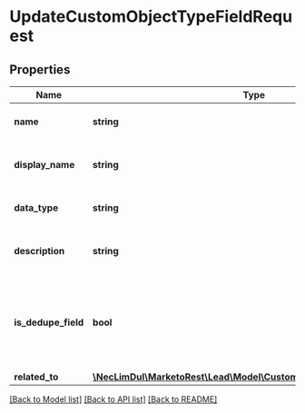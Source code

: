 # UpdateCustomObjectTypeFieldRequest

## Properties

Name | Type | Description | Notes
------------ | ------------- | ------------- | -------------
**name** | **string** | API Name of custom object field | [optional]
**display_name** | **string** | UI display-name of the custom object field | [optional]
**data_type** | **string** | Datatype of the custom object field | [optional]
**description** | **string** | Description of the custom object field | [optional]
**is_dedupe_field** | **bool** | Set to true to enable field as unique identifier for deduplicating records.  Default is false | [optional]
**related_to** | [**\NecLimDul\MarketoRest\Lead\Model\CustomObjectTypeFieldRelatedTo**](CustomObjectTypeFieldRelatedTo.md) |  | [optional]

[[Back to Model list]](../../README.md#models) [[Back to API list]](../../README.md#endpoints) [[Back to README]](../../README.md)

